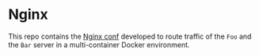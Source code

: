 # Nginx

This repo contains the [Nginx conf](default.conf) developed to route traffic of the `Foo` and the `Bar` server in a multi-container Docker environment.

